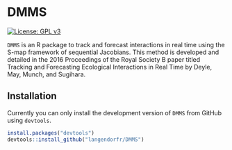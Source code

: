 # DMMS
[![License: GPL v3](https://img.shields.io/badge/License-GPL%20v3-blue.svg)](http://www.gnu.org/licenses/gpl-3.0)

`DMMS` is an R package to track and forecast interactions in real time using the S-map framework of sequential Jacobians. This method is developed and detailed in the 2016 Proceedings of the Royal Society B paper titled Tracking and Forecasting Ecological Interactions in Real Time by Deyle, May, Munch, and Sugihara.

## Installation

Currently you can only install the development version of `DMMS` from GitHub using `devtools`.

```R
install.packages("devtools")
devtools::install_github("langendorfr/DMMS")
```
